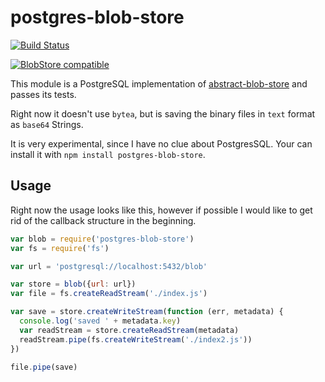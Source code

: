 # postgres-blob-store
[![Build Status](https://travis-ci.org/finnp/postgres-blob-store.svg?branch=master)](https://travis-ci.org/finnp/postgres-blob-store)

[![BlobStore compatible](https://raw.githubusercontent.com/maxogden/abstract-blob-store/master/badge.png)](https://github.com/maxogden/abstract-blob-store)

This module is a PostgreSQL implementation of [abstract-blob-store](https://github.com/maxogden/abstract-blob-store)
and passes its tests.

Right now it doesn't use `bytea`, but is saving the binary files in `text` format as `base64`
Strings.

It is very experimental, since I have no clue about PostgresSQL. Your can install it 
with `npm install postgres-blob-store`.

## Usage

Right now the usage looks like this, however if possible I would like to get
rid of the callback structure in the beginning.

```js
var blob = require('postgres-blob-store')
var fs = require('fs')

var url = 'postgresql://localhost:5432/blob'

var store = blob({url: url})
var file = fs.createReadStream('./index.js')

var save = store.createWriteStream(function (err, metadata) {
  console.log('saved ' + metadata.key)
  var readStream = store.createReadStream(metadata)
  readStream.pipe(fs.createWriteStream('./index2.js'))
})

file.pipe(save)
```